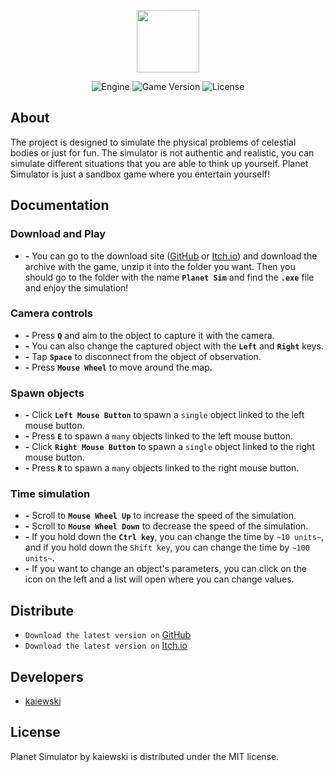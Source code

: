<p align="center">
      <img src="https://ibb.co/zFH3tYm" width="100">
</p>

<p align="center">
   <img src="https://img.shields.io/badge/Engine-Pygame_2.5.0-blueviolet" alt="Engine">
   <img src="https://img.shields.io/badge/Game_Version-b01.07.23-blue" alt="Game Version">
   <img src="https://img.shields.io/badge/License-MIT-success" alt="License">
</p>

## About

The project is designed to simulate the physical problems of celestial bodies or just for fun. The simulator is not authentic and realistic, you can simulate different situations that you are able to think up yourself. Planet Simulator is just a sandbox game where you entertain yourself! 

## Documentation

### Download and Play
- **-** You can go to the download site ([GitHub](https://github.com/kaiewski/planet-simulator) or [Itch.io](https://kaiewski.itch.io/planet-simulator)) and download the archive with the game, unzip it into the folder you want. Then you should go to the folder with the name **`Planet Sim`** and find the **`.exe`** file and enjoy the simulation!

### Camera controls
- **-** Press **`Q`** and aim to the object to capture it with the camera.
- **-** You can also change the captured object with the **`Left`** and **`Right`** keys.
- **-** Tap **`Space`** to disconnect from the object of observation.
- **-** Press **`Mouse Wheel`** to move around the map.

### Spawn objects
- **-** Click **`Left Mouse Button`** to spawn a `single` object linked to the left mouse button.
- **-** Press **`E`** to spawn a `many` objects linked to the left mouse button.
- **-** Click **`Right Mouse Button`** to spawn a `single` object linked to the right mouse button.
- **-** Press **`R`** to spawn a `many` objects linked to the right mouse button.

### Time simulation
- **-** Scroll to **`Mouse Wheel Up`** to increase the speed of the simulation.
- **-** Scroll to **`Mouse Wheel Down`** to decrease the speed of the simulation.
- **-** If you hold down the **`Ctrl key`**, you can change the time by `~10 units~`, and if you hold down the `Shift key`, you can change the time by `~100 units~`.
- **-** If you want to change an object's parameters, you can click on the icon on the left and a list will open where you can change values.
  
## Distribute

- `Download the latest version on` [GitHub](https://github.com/kaiewski/planet-simulator)
- `Download the latest version on` [Itch.io](https://kaiewski.itch.io/planet-simulator)


## Developers

- [kaiewski](https://github.com/kaiewski)

## License

Planet Simulator by kaiewski is distributed under the MIT license.
